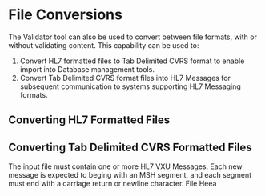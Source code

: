 # File Conversions
The Validator tool can also be used to convert between file formats, with or without validating content.
This capability can be used to:

1. Convert HL7 formatted files to Tab Delimited CVRS format to enable import into Database management tools.
2. Convert Tab Delimited CVRS format files into HL7 Messages for subsequent communication to systems supporting HL7 Messaging formats.

## Converting HL7 Formatted Files

## Converting Tab Delimited CVRS Formatted Files
The input file must contain one or more HL7 VXU Messages. Each new message is expected to beging with an MSH
segment, and each segment must end with a carriage return or newline character.  File Heea  
